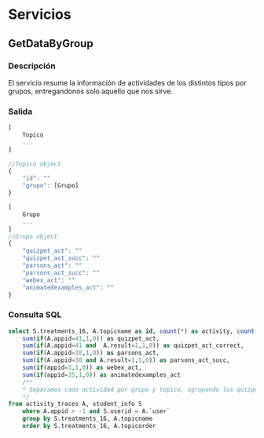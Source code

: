 # Servicios
## GetDataByGroup

### Descripción
El servicio resume la información de actividades de los distintos tipos por grupos, entregandonos solo aquello que nos sirve.

### Salida

```javascript
[
	Topico
	...
]

//Topico object
{
	"id": ""
	"grupo": [Grupo]
}

[
	Grupo
	...
]
//Grupo object
{
	"quizpet_act": ""
	"quizpet_act_succ": ""
	"parsons_act": ""
	"parsons_act_succ": ""
	"webex_act": ""
	"animatedexamples_act": ""
}
```

### Consulta SQL

```Sql
select S.treatments_16, A.topicname as id, count(*) as activity, count(distinct(A.`user`)) as `users`,
	sum(if(A.appid=41,1,0)) as quizpet_act, 
	sum(if(A.appid=41 and  A.result=1,1,0)) as quizpet_act_correct,
	sum(if(A.appid=38,1,0)) as parsons_act, 
	sum(if(A.appid=38 and A.result=1,1,0)) as parsons_act_succ,
	sum(if(appid=3,1,0)) as webex_act,
	sum(if(appid=35,1,0)) as animatedexamples_act
	/**
	* Separamos cada actividad por grupo y topico, agrupando los quizpet,parson,examples,animated examples en distintas variables.
	*/
from activity_traces A, student_info S 
	where A.appid > -1 and S.userid = A.`user` 
	group by S.treatments_16, A.topicname
	order by S.treatments_16, A.topicorder
```
